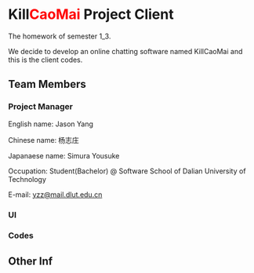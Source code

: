 # Kill<span style="color:#FF0000 !important;">CaoMai</span> Project Client
The homework of semester 1_3. 

We decide to develop an online chatting software named KillCaoMai and this is the client codes.
## Team Members
### Project Manager
English name: Jason Yang

Chinese name: 杨志庄

Japanaese name: Simura Yousuke

Occupation: Student(Bachelor) @ Software School of Dalian University of Technology

E-mail: yzz@mail.dlut.edu.cn
### UI
### Codes
## Other Inf
